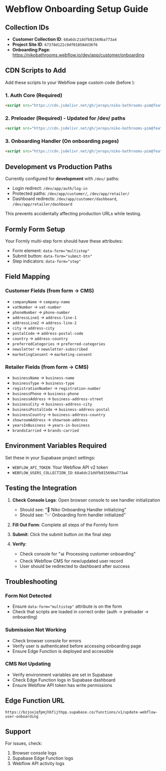 # Webflow Onboarding Setup Guide

## Collection IDs
- **Customer Collection ID**: `68a6dc21ddfb81569ba773a4`
- **Project Site ID**: `67378d122c9df01858dd36f6`
- **Onboarding Page**: https://nikobathrooms.webflow.io/dev/app/customer/onboarding

## CDN Scripts to Add

Add these scripts to your Webflow page custom code (before </body>):

### 1. Auth Core (Required)
```html
<script src="https://cdn.jsdelivr.net/gh/jerops/niko-bathrooms-pim@feature/onboarding/packages/pim-bundle/dist/niko-pim-auth-v5-final.min.js"></script>
```

### 2. Preloader (Required) - Updated for /dev/ paths
```html
<script src="https://cdn.jsdelivr.net/gh/jerops/niko-bathrooms-pim@feature/onboarding/packages/pim-bundle/dist/niko-preloader.min.js"></script>
```

### 3. Onboarding Handler (On onboarding pages)
```html
<script src="https://cdn.jsdelivr.net/gh/jerops/niko-bathrooms-pim@feature/onboarding/packages/pim-bundle/dist/niko-onboarding-handler.min.js"></script>
```

## Development vs Production Paths

Currently configured for **development** with `/dev/` paths:
- Login redirect: `/dev/app/auth/log-in` 
- Protected paths: `/dev/app/customer/`, `/dev/app/retailer/`
- Dashboard redirects: `/dev/app/customer/dashboard`, `/dev/app/retailer/dashboard`

This prevents accidentally affecting production URLs while testing.

## Formly Form Setup

Your Formly multi-step form should have these attributes:
- Form element: `data-form="multistep"`
- Submit button: `data-form="submit-btn"`
- Step indicators: `data-form="step"`

## Field Mapping

### Customer Fields (from form → CMS)
- `companyName` → `company-name`
- `vatNumber` → `vat-number`
- `phoneNumber` → `phone-number`
- `addressLine1` → `address-line-1`
- `addressLine2` → `address-line-2`
- `city` → `address-city`
- `postalCode` → `address-postal-code`
- `country` → `address-country`
- `preferredCategories` → `preferred-categories`
- `newsletter` → `newsletter-subscribed`
- `marketingConsent` → `marketing-consent`

### Retailer Fields (from form → CMS)
- `businessName` → `business-name`
- `businessType` → `business-type`
- `registrationNumber` → `registration-number`
- `businessPhone` → `business-phone`
- `businessAddress` → `business-address-street`
- `businessCity` → `business-address-city`
- `businessPostalCode` → `business-address-postal`
- `businessCountry` → `business-address-country`
- `showroomAddress` → `showroom-address`
- `yearsInBusiness` → `years-in-business`
- `brandsCarried` → `brands-carried`

## Environment Variables Required

Set these in your Supabase project settings:
- `WEBFLOW_API_TOKEN`: Your Webflow API v2 token
- `WEBFLOW_USERS_COLLECTION_ID`: `68a6dc21ddfb81569ba773a4`

## Testing the Integration

1. **Check Console Logs**: Open browser console to see handler initialization
   - Should see: "🎯 Niko Onboarding Handler initializing"
   - Should see: "✅ Onboarding form handler initialized"

2. **Fill Out Form**: Complete all steps of the Formly form

3. **Submit**: Click the submit button on the final step

4. **Verify**:
   - Check console for "📊 Processing customer onboarding"
   - Check Webflow CMS for new/updated user record
   - User should be redirected to dashboard after success

## Troubleshooting

### Form Not Detected
- Ensure `data-form="multistep"` attribute is on the form
- Check that scripts are loaded in correct order (auth → preloader → onboarding)

### Submission Not Working
- Check browser console for errors
- Verify user is authenticated before accessing onboarding page
- Ensure Edge Function is deployed and accessible

### CMS Not Updating
- Verify environment variables are set in Supabase
- Check Edge Function logs in Supabase dashboard
- Ensure Webflow API token has write permissions

## Edge Function URL
```
https://bzjoxjqfpmjhbfijthpp.supabase.co/functions/v1/update-webflow-user-onboarding
```

## Support
For issues, check:
1. Browser console logs
2. Supabase Edge Function logs
3. Webflow API activity logs